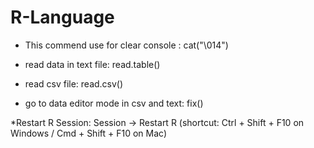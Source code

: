 # R-Language

* This commend use for clear console : cat("\014")

* read data in text file: read.table()

* read csv file: read.csv()

* go to data editor mode in csv and text: fix()

*Restart R Session: Session → Restart R (shortcut: Ctrl + Shift + F10 on Windows / Cmd + Shift + F10 on Mac)
